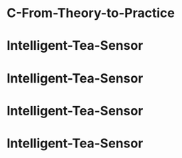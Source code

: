 # C-From-Theory-to-Practice
# Intelligent-Tea-Sensor
# Intelligent-Tea-Sensor
# Intelligent-Tea-Sensor
# Intelligent-Tea-Sensor
